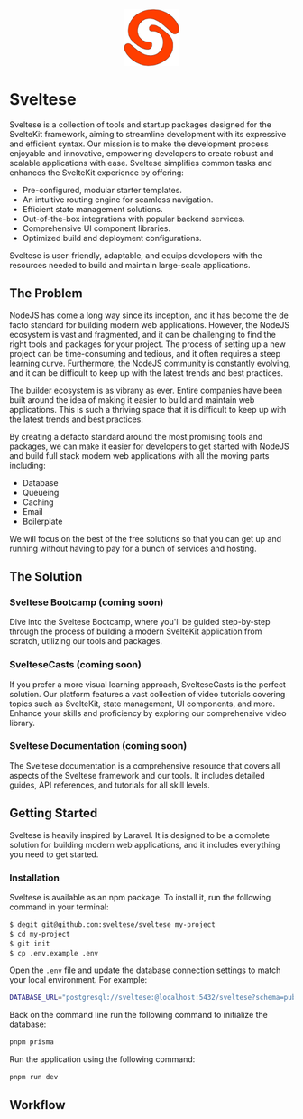 <p align="center" width="100%">
    <img width="20%" src="./static/logo.svg"> 
</p>

# Sveltese

Sveltese is a collection of tools and startup packages designed for the SvelteKit framework, aiming to streamline development with its expressive and efficient syntax. Our mission is to make the development process enjoyable and innovative, empowering developers to create robust and scalable applications with ease. Sveltese simplifies common tasks and enhances the SvelteKit experience by offering:

- Pre-configured, modular starter templates.
- An intuitive routing engine for seamless navigation.
- Efficient state management solutions.
- Out-of-the-box integrations with popular backend services.
- Comprehensive UI component libraries.
- Optimized build and deployment configurations.

Sveltese is user-friendly, adaptable, and equips developers with the resources needed to build and maintain large-scale applications.

## The Problem

NodeJS has come a long way since its inception, and it has become the de facto standard for building modern web applications. However, the NodeJS ecosystem is vast and fragmented, and it can be challenging to find the right tools and packages for your project. The process of setting up a new project can be time-consuming and tedious, and it often requires a steep learning curve. Furthermore, the NodeJS community is constantly evolving, and it can be difficult to keep up with the latest trends and best practices.

The builder ecosystem is as vibrany as ever. Entire companies have been built around the idea of making it easier to build and maintain web applications. This is such a thriving space that it is difficult to keep up with the latest trends and best practices.

By creating a defacto standard around the most promising tools and packages, we can make it easier for developers to get started with NodeJS and build full stack modern web applications with all the moving parts including:

- Database
- Queueing
- Caching
- Email
- Boilerplate

We will focus on the best of the free solutions so that you can get up and running without having to pay for a bunch of services and hosting.

## The Solution

### Sveltese Bootcamp (coming soon)

Dive into the Sveltese Bootcamp, where you'll be guided step-by-step through the process of building a modern SvelteKit application from scratch, utilizing our tools and packages.

### SvelteseCasts (coming soon)

If you prefer a more visual learning approach, SvelteseCasts is the perfect solution. Our platform features a vast collection of video tutorials covering topics such as SvelteKit, state management, UI components, and more. Enhance your skills and proficiency by exploring our comprehensive video library.

### Sveltese Documentation (coming soon)

The Sveltese documentation is a comprehensive resource that covers all aspects of the Sveltese framework and our tools. It includes detailed guides, API references, and tutorials for all skill levels.

## Getting Started

Sveltese is heavily inspired by Laravel. It is designed to be a complete solution for building modern web applications, and it includes everything you need to get started.

### Installation

Sveltese is available as an npm package. To install it, run the following command in your terminal:

```bash
$ degit git@github.com:sveltese/sveltese my-project
$ cd my-project
$ git init
$ cp .env.example .env


```

Open the `.env` file and update the database connection settings to match your local environment. For example:

```bash
DATABASE_URL="postgresql://sveltese:@localhost:5432/sveltese?schema=public"
```

Back on the command line run the following command to initialize the database:

```bash
pnpm prisma
```

Run the application using the following command:

```
pnpm run dev
```

## Workflow
